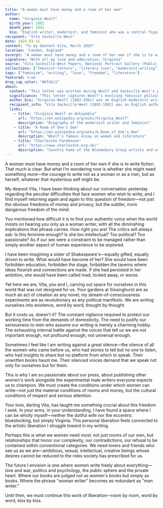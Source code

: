 ```yaml
---
title: "A woman must have money and a room of her own"
author:
  name: "Virginia Woolf"
  birth_year: 1882
  death_year: 1941
  bio: "English writer, modernist, and feminist who was a central figure in the Bloomsbury Group"
recipient: "Vita Sackville-West"
date: 1929-03-15
context: "To my dearest Vita, March 1929"
location: "London, England"
excerpt: "A woman must have money and a room of her own if she is to write fiction. That much is clear. But what I'm wondering now is whether she might need something more—the courage to write not as a woman or as a man, but as herself, whatever that mysterious self might be."
signature: "With all my love and admiration, Virginia"
source: "Vita Sackville-West Papers, National Portrait Gallery (Public Domain)"
collections: ["feminist-letters", "literary-love", "modernist-writing"]
tags: ["feminism", "writing", "love", "freedom", "literature"]
featured: true
drop_cap_color: "#6f42c1"
about:
  context: "This letter was written during Woolf and Sackville-West's passionate affair, a relationship that challenged conventional notions of marriage, sexuality, and women's independence. Woolf was developing the ideas that would become 'A Room of One's Own.'"
  significance: "This letter captures Woolf's evolving feminist philosophy about women's need for economic and psychological independence to create art. It also reveals the intellectual intimacy that flourished between two pioneering women writers."
  author_bio: "Virginia Woolf (1882-1941) was an English modernist writer whose novels like Mrs. Dalloway and To the Lighthouse revolutionized narrative technique. She was also a pioneering feminist critic and co-founded the Hogarth Press."
  recipient_info: "Vita Sackville-West (1892-1962) was an English author, poet, and gardener known for her novels and her unconventional lifestyle. Her affair with Woolf inspired Woolf's novel Orlando."
  links:
    - title: "Virginia Woolf on Wikipedia"
      url: "https://en.wikipedia.org/wiki/Virginia_Woolf"
      description: "Biography of the modernist writer and feminist"
    - title: "A Room of One's Own"
      url: "https://en.wikipedia.org/wiki/A_Room_of_One's_Own"
      description: "Woolf's famous essay on women and literature"
    - title: "Charleston Farmhouse"
      url: "https://www.charleston.org.uk/"
      description: "Country home of the Bloomsbury Group artists and writers"
---
```


A woman must have money and a room of her own if she is to write fiction. That much is clear. But what I'm wondering now is whether she might need something more—the courage to write not as a woman or as a man, but as herself, whatever that mysterious self might be.

My dearest Vita, I have been thinking about our conversation yesterday regarding the peculiar difficulties that face women who wish to write, and I find myself returning again and again to this question of freedom—not just the obvious freedoms of money and privacy, but the subtler, more dangerous freedom of the mind.

You mentioned how difficult it is to find your authentic voice when the world insists on hearing you only as a woman writer, with all the diminishing implications that phrase carries. How right you are! The critics will always ask: Is this feminine enough? Is she too intellectual? Too political? Too passionate? As if our sex were a constraint to be managed rather than simply another aspect of human experience to be explored.

I have been imagining a sister of Shakespeare's—equally gifted, equally driven to write. What would have become of her? She would have been forbidden education, forbidden the stage, forbidden the taverns where ideas flourish and connections are made. If she had persisted in her ambition, she would have been called mad, locked away, or worse.

Yet here we are, Vita, you and I, carving out space for ourselves in this world that was not designed for us. Your gardens at Sissinghurst are as much an act of creation as any novel; my stream-of-consciousness experiments are as revolutionary as any political manifesto. We are writing ourselves into existence, word by word, thought by thought.

But it costs us, doesn't it? The constant vigilance required to protect our working time from the demands of domesticity. The need to justify our seriousness to men who assume our writing is merely a charming hobby. The exhausting internal battle against the voices that tell us we are not important enough, not profound enough, not universal enough.

Sometimes I feel like I am writing against a great silence—the silence of all the women who came before us, who had stories to tell but no one to listen, who had insights to share but no platform from which to speak. Their unwritten books haunt me. Their silenced voices demand that we speak not only for ourselves but for them.

This is why I am so passionate about our press, about publishing other women's work alongside the experimental male writers everyone expects us to champion. We must create the conditions under which women can write—not just the material conditions of rooms and money, but the cultural conditions of respect and serious attention.

Your love, darling Vita, has taught me something crucial about this freedom I seek. In your arms, in your understanding, I have found a space where I can be wholly myself—neither the dutiful wife nor the eccentric bluestocking, but simply Virginia. This personal liberation feels connected to the artistic liberation I struggle toward in my writing.

Perhaps this is what we women need most: not just rooms of our own, but relationships that honor our complexity, our contradictions, our refusal to be contained within conventional categories. We need lovers and friends who see us as we are—ambitious, sexual, intellectual, creative beings whose desires cannot be reduced to the roles society has prescribed for us.

The future I envision is one where women write freely about everything—love and war, politics and psychology, the public sphere and the private heart. Where our books are judged not as women's books but simply as books. Where the phrase "woman writer" becomes as redundant as "man writer."

Until then, we must continue this work of liberation—room by room, word by word, kiss by kiss.